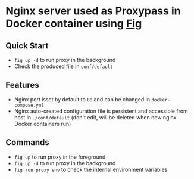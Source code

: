 Nginx server used as Proxypass in Docker container using [Fig](http://www.fig.sh)
=====================================================

## Quick Start
 * `fig up -d` to run proxy in the background
 * Check the produced file in `conf/default`

## Features
 * Nginx port isset by default to `80` and can be changed in `docker-compose.yml`
 * Nginx auto-created configuration file is persistent and accessible from host in `./conf/default` (don't edit, will be deleted when new nginx Docker containers run)

## Commands
 * `fig up` to run proxy in the foreground
 * `fig up -d` to run proxy in the background
 * `fig run proxy env` to check the internal environment variables